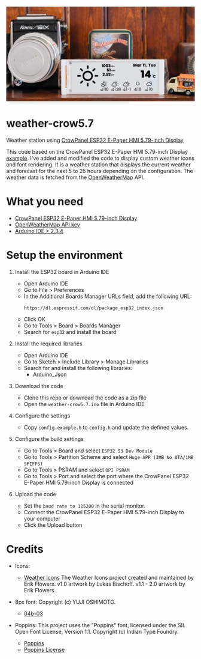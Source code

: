 ![Weather Crow](weatherCrow.jpg)

# weather-crow5.7
Weather station using [CrowPanel ESP32 E-Paper HMI 5.79-inch Display](https://www.elecrow.com/crowpanel-esp32-5-79-e-paper-hmi-display-with-272-792-resolution-black-white-color-driven-by-spi-interface.html)

This code based on the CrowPanel ESP32 E-Paper HMI 5.79-inch Display [example](https://www.elecrow.com/wiki/CrowPanel_ESP32_E-paper_5.79-inch_HMI_Display.html). I've added and modified the code to display custom weather icons and font rendering.
It is a weather station that displays the current weather and forecast for the next 5 to 25 hours depending on the configuration.
The weather data is fetched from the [OpenWeatherMap](https://openweathermap.org/) API.

# What you need
- [CrowPanel ESP32 E-Paper HMI 5.79-inch Display](https://www.elecrow.com/crowpanel-esp32-5-79-e-paper-hmi-display-with-272-792-resolution-black-white-color-driven-by-spi-interface.html)
- [OpenWeatherMap API key](https://openweathermap.org/)
- [Arduino IDE > 2.3.4](https://www.arduino.cc/en/software)

# Setup the environment
1. Install the ESP32 board in Arduino IDE
   - Open Arduino IDE
   - Go to File > Preferences
   - In the Additional Boards Manager URLs field, add the following URL:
     ```
     https://dl.espressif.com/dl/package_esp32_index.json
     ```
   - Click OK
   - Go to Tools > Board > Boards Manager
   - Search for `esp32` and install the board

2. Install the required libraries
    - Open Arduino IDE
    - Go to Sketch > Include Library > Manage Libraries
    - Search for and install the following libraries:
      - Arduino_Json

3. Download the code
    - Clone this repo or download the code as a zip file
    - Open the `weather-crow5.7.ino` file in Arduino IDE

4. Configure the settings
    - Copy `config.example.h` to `config.h` and update the defined values.

5. Configure the build settings
    - Go to Tools > Board and select `ESP32 S3 Dev Module`
    - Go to Tools > Partition Scheme and select `Huge APP (3MB No OTA/1MB SPIFFS)`
    - Go to Tools > PSRAM and select `OPI PSRAM`
    - Go to Tools > Port and select the port where the CrowPanel ESP32 E-Paper HMI 5.79-inch Display is connected

5. Upload the code
    - Set the `baud rate to 115200` in the serial monitor.
    - Connect the CrowPanel ESP32 E-Paper HMI 5.79-inch Display to your computer
    - Click the Upload button


# Credits
- Icons:
  - [Weather Icons](https://erikflowers.github.io/weather-icons/)
  The Weather Icons project created and maintained by Erik Flowers. v1.0 artwork by Lukas Bischoff. v1.1 - 2.0 artwork by Erik Flowers

- 8px font:
Copyright (c) YUJI OSHIMOTO.
  - [04b-03](http://www.04.jp.org/)

- Poppins:
This project uses the "Poppins" font, licensed under the SIL Open Font License, Version 1.1.
Copyright (c) Indian Type Foundry.
  - [Poppins](https://fonts.google.com/specimen/Poppins)
  - [Poppins License](https://fonts.google.com/specimen/Poppins/license)
